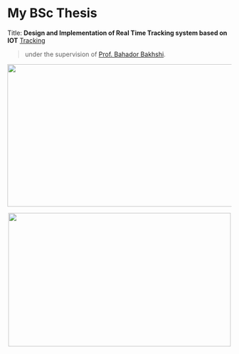 # My BSc Thesis
Title: **Design and Implementation of Real Time Tracking system based on IOT**
[Tracking](https://sarehsoltani.github.io/post/tracking/)
> under the supervision of [Prof. Bahador Bakhshi](https://ceit.aut.ac.ir/~bakhshis/).
<p align="center">
  <img width="550" height="320" src="https://user-images.githubusercontent.com/23232055/59965808-357b1500-9528-11e9-9e5c-2229ae5d681d.jpg">
</p>
<p align="center">
  <img width="500" height="300" src="https://ja-si.com/wp-content/uploads/2016/09/TechnologyExplaination-768x493.png">
</p>
